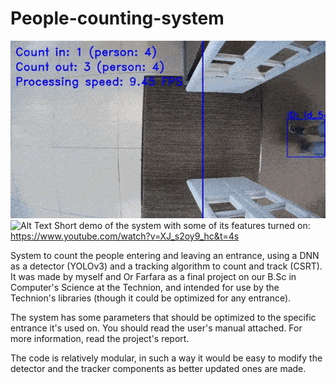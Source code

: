 # People-counting-system
![Alt Text](https://github.com/IdoGalil/People-counting-system/blob/master/Central%20Library%20entrance.gif)
![Alt Text](https://github.com/IdoGalil/People-counting-system/blob/master/Medical%20Library%20Entrance.gif)
Short demo of the system with some of its features turned on:
https://www.youtube.com/watch?v=XJ_s2oy9_hc&t=4s

System to count the people entering and leaving an entrance, using a DNN as a detector (YOLOv3) and a tracking algorithm to count and track (CSRT). It was made by myself and Or Farfara as a final project on our B.Sc in Computer's Science at the Technion, and intended for use by the Technion's libraries (though it could be optimized for any entrance).

The system has some parameters that should be optimized to the specific entrance it's used on. You should read the user's manual attached.
For more information, read the project's report.

The code is relatively modular, in such a way it would be easy to modify the detector and the tracker components as better updated ones are made.
